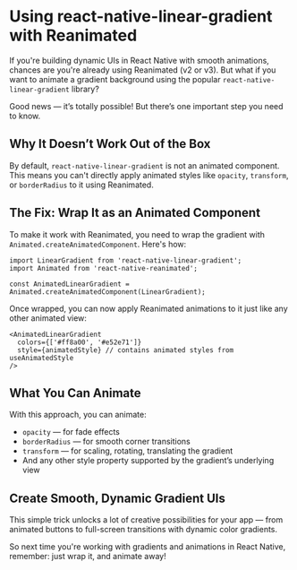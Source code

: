 # Using react-native-linear-gradient with Reanimated

If you're building dynamic UIs in React Native with smooth animations, chances are you're already using Reanimated (v2 or v3). But what if you want to animate a gradient background using the popular `react-native-linear-gradient` library?

Good news — it’s totally possible! But there’s one important step you need to know.

## Why It Doesn’t Work Out of the Box

By default, `react-native-linear-gradient` is not an animated component. This means you can't directly apply animated styles like `opacity`, `transform`, or `borderRadius` to it using Reanimated.

## The Fix: Wrap It as an Animated Component

To make it work with Reanimated, you need to wrap the gradient with `Animated.createAnimatedComponent`. Here's how:

```tsx
import LinearGradient from 'react-native-linear-gradient';
import Animated from 'react-native-reanimated';

const AnimatedLinearGradient = Animated.createAnimatedComponent(LinearGradient);
```

Once wrapped, you can now apply Reanimated animations to it just like any other animated view:

```tsx
<AnimatedLinearGradient
  colors={['#ff8a00', '#e52e71']}
  style={animatedStyle} // contains animated styles from useAnimatedStyle
/>
```

## What You Can Animate

With this approach, you can animate:

- `opacity` — for fade effects
- `borderRadius` — for smooth corner transitions
- `transform` — for scaling, rotating, translating the gradient
- And any other style property supported by the gradient’s underlying view

## Create Smooth, Dynamic Gradient UIs

This simple trick unlocks a lot of creative possibilities for your app — from animated buttons to full-screen transitions with dynamic color gradients.

So next time you're working with gradients and animations in React Native, remember: just wrap it, and animate away!
